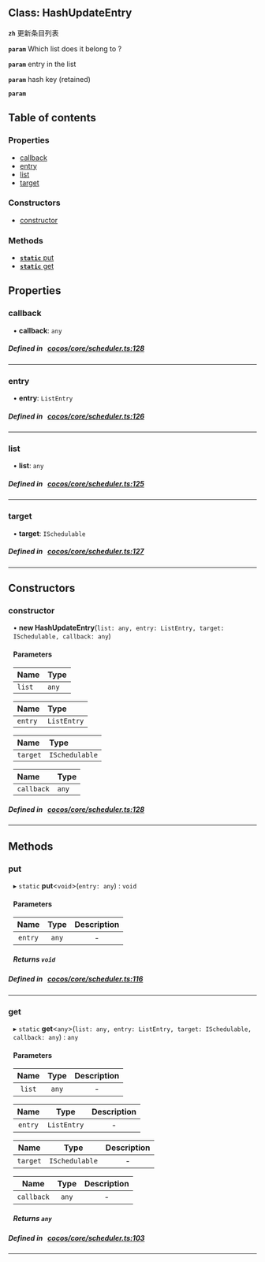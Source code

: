 
## Class: HashUpdateEntry







**`zh`** 更新条目列表




**`param`** Which list does it belong to ?




**`param`** entry in the list




**`param`** hash key (retained)




**`param`** 



<div class="table-of-content">
<h2>Table of contents</h2>


### Properties

- [ callback](#callback)
- [ entry](#entry)
- [ list](#list)
- [ target](#target)

### Constructors

- [ constructor](#constructor)

### Methods

- [ **`static`**  put](#put)
- [ **`static`**  get](#get)
</div>

## Properties


### callback
<div style="margin-left: 10px;">




•  **callback**:
`any` 
</div>

##### Defined in &nbsp;   [cocos/core/scheduler.ts:128](https://github.com/cocos-creator/engine/blob/c7bf6b8a9/cocos/core/scheduler.ts#L128)&nbsp;


___


### entry
<div style="margin-left: 10px;">




•  **entry**:
`ListEntry` 
</div>

##### Defined in &nbsp;   [cocos/core/scheduler.ts:126](https://github.com/cocos-creator/engine/blob/c7bf6b8a9/cocos/core/scheduler.ts#L126)&nbsp;


___


### list
<div style="margin-left: 10px;">




•  **list**:
`any` 
</div>

##### Defined in &nbsp;   [cocos/core/scheduler.ts:125](https://github.com/cocos-creator/engine/blob/c7bf6b8a9/cocos/core/scheduler.ts#L125)&nbsp;


___


### target
<div style="margin-left: 10px;">




•  **target**:
`ISchedulable` 
</div>

##### Defined in &nbsp;   [cocos/core/scheduler.ts:127](https://github.com/cocos-creator/engine/blob/c7bf6b8a9/cocos/core/scheduler.ts#L127)&nbsp;


___

<!---->
## Constructors


### constructor
<div style="margin-left: 10px;">

• **new HashUpdateEntry**(`list: any, entry: ListEntry, target: ISchedulable, callback: any`)

#### Parameters
| Name | Type |
| :------ | :------ |
| `list` | `any` |





| Name | Type |
| :------ | :------ |
| `entry` | `ListEntry` |





| Name | Type |
| :------ | :------ |
| `target` | `ISchedulable` |





| Name | Type |
| :------ | :------ |
| `callback` | `any` |





</div>

##### Defined in &nbsp;   [cocos/core/scheduler.ts:128](https://github.com/cocos-creator/engine/blob/c7bf6b8a9/cocos/core/scheduler.ts#L128)&nbsp;


---

<!---->
## Methods

### put
<div style="margin-left: 10px;">

▸ `static`  **put**<`void`\>(`entry: any`) : `void`




<!---->
<!--    #### Returns `void` -->
<!---->

#### Parameters

| Name | Type | Description |
| :------: | :------: | :------: |
| `entry` | `any` | - |



##### Returns `void`




</div>

##### Defined in &nbsp;   [cocos/core/scheduler.ts:116](https://github.com/cocos-creator/engine/blob/c7bf6b8a9/cocos/core/scheduler.ts#L116)&nbsp;
___
### get
<div style="margin-left: 10px;">

▸ `static`  **get**<`any`\>(`list: any, entry: ListEntry, target: ISchedulable, callback: any`) : `any`




<!---->
<!--    #### Returns `any` -->
<!---->

#### Parameters

| Name | Type | Description |
| :------: | :------: | :------: |
| `list` | `any` | - |

| Name | Type | Description |
| :------: | :------: | :------: |
| `entry` | `ListEntry` | - |

| Name | Type | Description |
| :------: | :------: | :------: |
| `target` | `ISchedulable` | - |

| Name | Type | Description |
| :------: | :------: | :------: |
| `callback` | `any` | - |



##### Returns `any`




</div>

##### Defined in &nbsp;   [cocos/core/scheduler.ts:103](https://github.com/cocos-creator/engine/blob/c7bf6b8a9/cocos/core/scheduler.ts#L103)&nbsp;
___
<!---->



